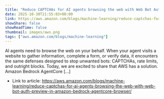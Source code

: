 ```yaml
---
title: "Reduce CAPTCHAs for AI agents browsing the web with Web Bot Auth (Preview) in Amazon Bedrock AgentCore Browser"
date: 2025-10-30T21:55:03+00:00
link: https://aws.amazon.com/blogs/machine-learning/reduce-captchas-for-ai-agents-browsing-the-web-with-web-bot-auth-preview-in-amazon-bedrock-agentcore-browser/
showShare: false
showReadTime: false
thumbnail: images/aws.png
tags: ["aws.amazon.com/blogs/machine-learning"]
---
```

AI agents need to browse the web on your behalf. When your agent visits a website to gather information, complete a form, or verify data, it encounters the same defenses designed to stop unwanted bots: CAPTCHAs, rate limits, and outright blocks. Today, we are excited to share that AWS has a solution. Amazon Bedrock AgentCore […]

- Link to article: https://aws.amazon.com/blogs/machine-learning/reduce-captchas-for-ai-agents-browsing-the-web-with-web-bot-auth-preview-in-amazon-bedrock-agentcore-browser/